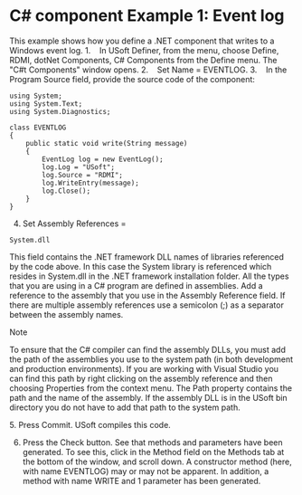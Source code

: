 # C# component Example 1: Event log

This example shows how you define a .NET component that writes to a Windows event log.
1.    In USoft Definer, from the menu, choose Define, RDMI, dotNet Components, C# Components from the Define menu. The "C#t Components" window opens.
2.    Set Name = EVENTLOG.
3.    In the Program Source field, provide the source code of the component:

```language-cs
using System;
using System.Text;
using System.Diagnostics;

class EVENTLOG
{
    public static void write(String message)
    {
        EventLog log = new EventLog();
        log.Log = "USoft";
        log.Source = "RDMI";
        log.WriteEntry(message);
        log.Close();
    }
}
```

4. Set Assembly References =

```
System.dll 
```

This field contains the .NET framework DLL names of libraries referenced by the code above. In this case the System library is referenced which resides in System.dll in the .NET framework installation folder. All the types that you are using in a C# program are defined in assemblies. Add a reference to the assembly that you use in the Assembly Reference field. If there are multiple assembly references use a semicolon (;) as a separator between the assembly names.

> [!NOTE]
> To ensure that the C# compiler can find the assembly DLLs, you must add the path of the assemblies you use to the system path (in both development and production environments). If you are working with Visual Studio you can find this path by right clicking on the assembly reference and then choosing Properties from the context menu. The Path property contains the path and the name of the assembly. If the assembly DLL is in the USoft bin directory you do not have to add that path to the system path.

5. Press Commit. USoft compiles this code.

6. Press the Check button. See that methods and parameters have been generated. To see this, click in the Method field on the Methods tab at the bottom of the window, and scroll down. A constructor method (here, with name EVENTLOG) may or may not be apparent. In addition, a method with name WRITE and 1 parameter has been generated.